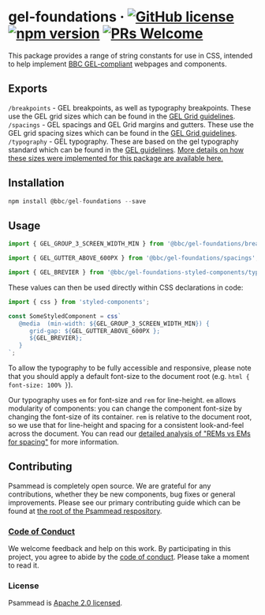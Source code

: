 # gel-foundations &middot; [![GitHub license](https://img.shields.io/badge/license-Apache%202.0-blue.svg)](https://github.com/BBC-News/psammead/blob/latest/LICENSE) [![npm version](https://img.shields.io/npm/v/@bbc/gel-foundations.svg)](https://www.npmjs.com/package/@bbc/gel-foundations) [![PRs Welcome](https://img.shields.io/badge/PRs-welcome-brightgreen.svg)](https://github.com/BBC-News/psammead/blob/latest/CONTRIBUTING.md)

This package provides a range of string constants for use in CSS, intended to help implement [BBC GEL-compliant](https://www.bbc.co.uk/gel/articles/what-is-gel) webpages and components.

## Exports

`/breakpoints` - GEL breakpoints, as well as typography breakpoints. These use the GEL grid sizes which can be found in the [GEL Grid guidelines](https://www.bbc.co.uk/gel/guidelines/grid#grid-sizes).  
`/spacings` - GEL spacings and GEL Grid margins and gutters. These use the GEL grid spacing sizes which can be found in the [GEL Grid guidelines](https://www.bbc.co.uk/gel/guidelines/grid#spacing-layout).  
`/typography` - GEL typography. These are based on the gel typography standard which can be found in the [GEL guidelines](https://www.bbc.co.uk/gel/guidelines/typography). [More details on how these sizes were implemented for this package are available here.](./typography_sizes_web.md)

## Installation

```jsx
npm install @bbc/gel-foundations --save
```

## Usage

```jsx
import { GEL_GROUP_3_SCREEN_WIDTH_MIN } from '@bbc/gel-foundations/breakpoints';

import { GEL_GUTTER_ABOVE_600PX } from '@bbc/gel-foundations/spacings';

import { GEL_BREVIER } from '@bbc/gel-foundations-styled-components/typography';
```

These values can then be used directly within CSS declarations in code:
```jsx
import { css } from 'styled-components';

const SomeStyledComponent = css`
   @media  (min-width: ${GEL_GROUP_3_SCREEN_WIDTH_MIN}) {
      grid-gap: ${GEL_GUTTER_ABOVE_600PX };
      ${GEL_BREVIER};
   }
`;
```

To allow the typography to be fully accessible and responsive, please note that you should apply a default font-size to the document root (e.g. `html { font-size: 100% }`).

Our typography uses `em` for font-size and `rem` for line-height. `em` allows modularity of components: you can change the component font-size by changing the font-size of its container. `rem` is relative to the document root, so we use that for line-height and spacing for a consistent look-and-feel across the document. You can read our [detailed analysis of "REMs vs EMs for spacing"](https://github.com/BBC-News/simorgh/blob/latest/docs/Spacing-Units.md) for more information.

## Contributing

Psammead is completely open source. We are grateful for any contributions, whether they be new components, bug fixes or general improvements. Please see our primary contributing guide which can be found at [the root of the Psammead respository](https://github.com/BBC-News/psammead/blob/latest/CONTRIBUTING.md).

### [Code of Conduct](https://github.com/BBC-News/psammead/blob/latest/CODE_OF_CONDUCT.md)

We welcome feedback and help on this work. By participating in this project, you agree to abide by the [code of conduct](https://github.com/BBC-News/psammead/blob/latest/CODE_OF_CONDUCT.md). Please take a moment to read it.

### License

Psammead is [Apache 2.0 licensed](https://github.com/BBC-News/psammead/blob/latest/LICENSE).
